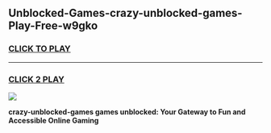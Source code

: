 
## Unblocked-Games-crazy-unblocked-games-Play-Free-w9gko
<h3>
<a href="https://premium76.site?title=crazy-unblocked-games&ref=19M">CLICK TO PLAY</a></h3>
<hr>

<h3>
<a href="https://premium76.site?title=crazy-unblocked-games&ref=19M">CLICK 2 PLAY</a>
  
</h3>

<a href="https://premium76.site?title=crazy-unblocked-games&ref=19M"><img src="https://clearcache.store/games.png"></a>


**crazy-unblocked-games games unblocked: Your Gateway to Fun and Accessible Online Gaming**
